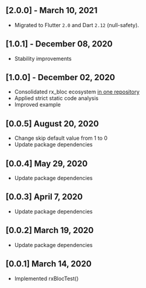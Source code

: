## [2.0.0] - March 10, 2021
* Migrated to Flutter `2.0` and Dart `2.12` (null-safety).

## [1.0.1] - December 08, 2020
* Stability improvements

## [1.0.0] - December 02, 2020
* Consolidated rx_bloc ecosystem [in one repository](https://github.com/Prime-Holding/rx_bloc)
* Applied strict static code analysis
* Improved example

## [0.0.5] August 20, 2020
* Change skip default value from 1 to 0
* Update package dependencies

## [0.0.4] May 29, 2020
* Update package dependencies

## [0.0.3] April 7, 2020
* Update package dependencies

## [0.0.2] March 19, 2020
* Update package dependencies

## [0.0.1] March 14, 2020
* Implemented rxBlocTest()
